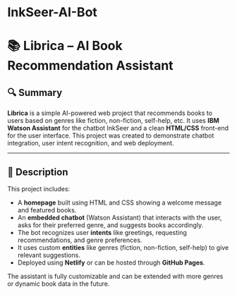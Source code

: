 # InkSeer-AI-Bot
# 📚 Librica – AI Book Recommendation Assistant

## 🔍 Summary

**Librica** is a simple AI-powered web project that recommends books to users based on genres like fiction, non-fiction, self-help, etc. It uses **IBM Watson Assistant** for the chatbot InkSeer and a clean **HTML/CSS** front-end for the user interface. This project was created to demonstrate chatbot integration, user intent recognition, and web deployment.

---

## 📝 Description

This project includes:

- A **homepage** built using HTML and CSS showing a welcome message and featured books.
- An **embedded chatbot** (Watson Assistant) that interacts with the user, asks for their preferred genre, and suggests books accordingly.
- The bot recognizes user **intents** like greetings, requesting recommendations, and genre preferences.
- It uses custom **entities** like genres (fiction, non-fiction, self-help) to give relevant suggestions.
- Deployed using **Netlify** or can be hosted through **GitHub Pages**.

The assistant is fully customizable and can be extended with more genres or dynamic book data in the future.

